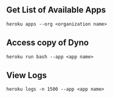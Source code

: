 ## Get List of Available Apps ##
```
heroku apps --org <organization name>
```

## Access copy of Dyno ##
```
heroku run bash --app <app name>
```
## View Logs ##
```
heroku logs -n 1500 --app <app name>
```
